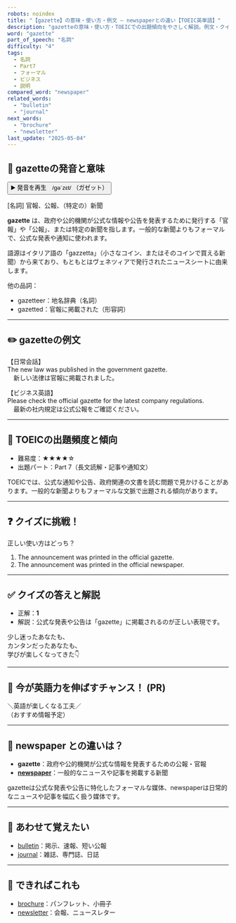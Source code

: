 ```yaml
---
robots: noindex
title: "【gazette】の意味・使い方・例文 ― newspaperとの違い【TOEIC英単語】"
description: "gazetteの意味・使い方・TOEICでの出題傾向をやさしく解説。例文・クイズ付きでnewspaperとの違いもわかりやすく学べます。"
word: "gazette"
part_of_speech: "名詞"
difficulty: "4"
tags:
  - 名詞
  - Part7
  - フォーマル
  - ビジネス
  - 説明
compared_word: "newspaper"
related_words:
  - "bulletin"
  - "journal"
next_words:
  - "brochure"
  - "newsletter"
last_update: "2025-05-04"
---
```


## 🔰 gazetteの発音と意味

<button class="play-audio" onclick="playTTS('gazette')">
  <span class="play-audio-main">
    ▶️ 発音を再生　/gəˈzɛt/
  </span>
  <span class="play-audio-sub">
    （ガゼット）
  </span>
</button>

[名詞] 官報、公報、（特定の）新聞

**gazette** は、政府や公的機関が公式な情報や公告を発表するために発行する「官報」や「公報」、または特定の新聞を指します。一般的な新聞よりもフォーマルで、公式な発表や通知に使われます。

語源はイタリア語の「gazzetta」（小さなコイン、またはそのコインで買える新聞）から来ており、もともとはヴェネツィアで発行されたニュースシートに由来します。

他の品詞：  
- gazetteer：地名辞典（名詞）
- gazetted：官報に掲載された（形容詞）

---

## ✏️ gazetteの例文

【日常会話】  
The new law was published in the government gazette.  
　新しい法律は官報に掲載されました。

【ビジネス英語】  
Please check the official gazette for the latest company regulations.  
　最新の社内規定は公式公報をご確認ください。

---

## 🎯 TOEICの出題頻度と傾向

- 難易度：★★★★☆
- 出題パート：Part 7（長文読解・記事や通知文）

TOEICでは、公式な通知や公告、政府関連の文書を読む問題で見かけることがあります。一般的な新聞よりもフォーマルな文脈で出題される傾向があります。

---

## ❓ クイズに挑戦！

正しい使い方はどっち？

1. The announcement was printed in the official gazette.  
2. The announcement was printed in the official newspaper.

---

## ✅ クイズの答えと解説

- 正解：**1**
- 解説：公式な発表や公告は「gazette」に掲載されるのが正しい表現です。

少し迷ったあなたも、  
カンタンだったあなたも、  
学びが楽しくなってきた👇️

---

## 🚀 今が英語力を伸ばすチャンス！ (PR)

<div class="info-center">
＼英語が楽しくなる工夫／<br>  
（おすすめ情報予定）
</div>

---

## 🤔  newspaper との違いは？

- **gazette**：政府や公的機関が公式な情報を発表するための公報・官報
- **[newspaper](/word/newspaper)**：一般的なニュースや記事を掲載する新聞

gazetteは公式な発表や公告に特化したフォーマルな媒体、newspaperは日常的なニュースや記事を幅広く扱う媒体です。

---

## 🧩 あわせて覚えたい

- [bulletin](/word/bulletin)：掲示、速報、短い公報
- [journal](/word/journal)：雑誌、専門誌、日誌

---

## 📖 できればこれも

- [brochure](/word/brochure)：パンフレット、小冊子
- [newsletter](/word/newsletter)：会報、ニュースレター

<!-- cvid: aid43_bid25 -->
